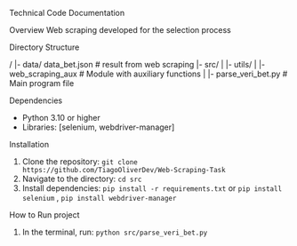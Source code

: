 Technical Code Documentation

Overview
Web scraping developed for the selection process

Directory Structure

/ |- data/ data_bet.json                    # result from web scraping
  |- src/
  |   |- utils/
  |       |- web_scraping_aux               # Module with auxiliary functions
  |   |- parse_veri_bet.py                  # Main program file


Dependencies
- Python 3.10 or higher
- Libraries: [selenium, webdriver-manager]

Installation
1. Clone the repository: `git clone https://github.com/TiagoOliverDev/Web-Scraping-Task`
2. Navigate to the directory: `cd src`
3. Install dependencies: `pip install -r requirements.txt` or `pip install selenium` , `pip install webdriver-manager `

How to Run project
1. In the terminal, run: `python src/parse_veri_bet.py`



